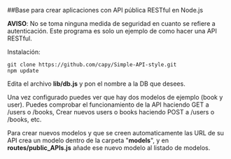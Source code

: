##Base para crear aplicaciones con API pública RESTful en Node.js

**AVISO**: No se toma ninguna medida de seguridad en cuanto se refiere a autenticación. Este programa es solo un ejemplo de como hacer una API RESTful.

Instalación:
```
git clone https://github.com/capy/Simple-API-style.git
npm update
```

Edita el archivo **lib/db.js** y pon el nombre a la DB que desees.

Una vez configurado puedes ver que hay dos modelos de ejemplo (book y user). Puedes comprobar el funcionamiento de la API haciendo GET a /users o /books, Crear nuevos users o books haciendo POST a /users o /books, etc.

Para crear nuevos modelos y que se creen automaticamente las URL de su API crea un modelo dentro de la carpeta "**models**", y en **routes/public_APIs.js** añade ese nuevo modelo al listado de modelos.

